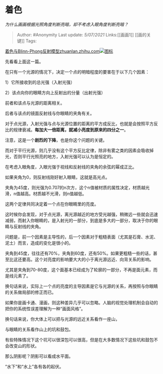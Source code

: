 # 着色
*为什么画画根据光照角度判断亮暗，却不考虑入眼角度判断亮暗？*

> Author: #Anonymity
> Last update: *5/07/2021*
> Links:[[画画1]] [[画的关键]]
> Tags:

[着色与Blinn-Phong反射模型​zhuanlan.zhihu.com![图标](https://zhstatic.zhihu.com/assets/zhihu/editor/zhihu-card-default.svg)](https://zhuanlan.zhihu.com/p/364086530)

先看看上面这一篇。

在只有一个光源的情况下，决定一个点的明暗程度的要害在于以下几个因素：

1）它所接收到的总光强（入射光强）

2）该点向你的眼睛方向上反射出的分量（出射光强）

前者和该点与光源的距离相关。

后者与该点的镜面反射线与你眼睛的夹角有关。

对于点光源，入射光强与点与光源位置的距离的平方成反比，也就是会按照平方反比的规律衰减。**每加大一倍距离，就减小亮度到原来的四分之一**。

注意，这是一个**剧烈的下降**，也是你这个问题的关键。

而对于平行光源，则几乎没有这个平方反比定律，除非有雾之类的因素会吸收掉光，否则平行光照亮的地方，入射光强可以认为是恒定的。

在考虑入眼角度，入眼光强于视线和反射线的夹角的余弦的幂成正比。

如果夹角为0，则反射线刚好射入眼睛，这就是高光点。

夹角为45度，则光强为0.707的n次方，这个n值被材质的属性决定，材质越光滑，n值越高。材质越不光滑，则n值越低。

这两个定律共同决定着一个点在你眼睛里的亮度。

这时候你会发现，对于点光源，离光源越近的地方受光越强，稍微远一些就会迅速减弱，而射入你眼睛的，是入射光的一部分，到底是多大的一部分，取决于你的眼睛与反射线的夹角。

问题是，前一个因素是主导性的，后一个因素对于粗糙表面（尤其是石膏、水泥、泥土）而言，造成的变化是很小的。

夹角到45度，往往还有70%，夹角到60度，还有50%。如果更粗糙一些的话，甚至比这还要高。这个对亮度的影响要大大的小于离光源远近、向背关系的影响。

尤其是夹角到70-80度，这个面基本已经成为了轮廓的一部分，不再是面元素，而是线元素了。

换句话来说，实际上一个点的亮度的主导因素是它与光源的关系，再按照与你眼睛的关系做局部的修正而已。

如果你是画卡通、漫画，则这种差异几乎可以忽略。人脑的视觉处理机制会自动的把你的系统性误差理解为一种“画面风格”。

换句话来说，你大体上可以把与光源的远近关系看作一座山，

与眼睛的关系看作山上的坑和鼓包。

有些特殊情况下这个坑可以很深包可以很高，但是在大多数情况下这些坑和鼓包不会改变山的形状。

那么阴影呢？阴影可以看成水平面。

“水下”和“水上”各有各的起伏。

